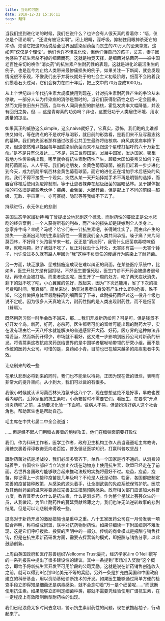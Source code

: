 ```yaml
---
title: 当无药可医
date: 2018-12-31 15:16:11
tags: 翻译
---
```

当我们提到进化论的时候，我们在说什么？也许会有人很天真的看着你：“唔，仅仅是个理论啊”，“还没有被证实啊”。闭上眼睛，深呼吸，抑制住用眼神杀死它的冲动，烦请它把这句话说给全世界因感染耐药菌而丧生的70万人的至亲挚友，这如何“仅仅是个理论”。他们也许不懂进化论，但他们懂自己的孩子，丈夫，妻子因为感染了抗生素杀不掉的细菌而死。这就是物竞天择，是细菌对杀菌药——被中国老百姓亲切的唤作“消炎药”的抗生素产生耐药性的表现，这就是进化论最活生生的例子，也是迄今为止给人类带来最惨痛损失的例子。如果关注一下新闻，就会发现情况很不乐观，不像我们出于并将长期处于的社会主义初级阶段，细菌不会陪着我们摸着石头过河，它们会努力在四十年后，把上文中的70万变成1000万。

从上个世纪四十年代抗生素大规模使用到现在，针对抗生素耐药性产生的争论从未停歇，一部分人认为传染病的消停是暂时的，当它们获得耐药性之后一定会回来。然而太阳依旧东升西落，当年令人闻风丧胆的肺结核，霍乱发病率大幅降低，并没有回归之势。但……这是青霉素的功劳吗？非也，这要归功于人类居住环境、用水质量的提高。

如果真正的威胁这么simple，这么naive就好了，它真实，恐怖，我们跑的比谁都快又如何，等在终点的不是欢呼与喝彩，就目前的形势看，是我们来不及写墓志铭的墓碑。我们的先驱者那样通过改善公共卫生最终将结核病、麻风病发病率降下来，但这依然难以挽回每年因感染耐药菌而来不及跟这个星球打招呼的六十万新生命。”是不是只有欠发达……”不是，第三世界国家，发展中国家，发达国家，哪里有地方性传染病出现，哪里就会有抗生素耐药性产生，超级大国如美帝又如何？在耐药菌面前，人人平等。我们的老朋友，金黄色葡萄球菌，被我们赶着一步步进化到今天，成为抗耐甲氧西林金黄色葡萄球菌，而它的进化正在增加手术后感染的风险。我们不得不接受一个现实，突然从某一天开始择期手术不再是明智的选择，而器官移植后使用免疫抑制剂，等于让患者裸奔在超级细菌的黑暗丛林。见于媒体报端的将依旧是那些老伙伴：疟疾、金葡菌、大肠杆菌，但是配上了不同的前缀—超级、无敌、宇宙第一、亦可赛艇、隐形等等我编不下去了。

持续进行，永无休止的悲剧

美国生态学家加勒特·哈丁曾提出公地悲剧这个概念，而耐药性的蔓延正是公地悲剧的经典案例：一个人获得所有的利益，而产生的损失却是转嫁到全人类身上。
您家养牛吗？羊呢？马呢？给它们来一针抗生素吧，长得贼壮实了。而由此产生的损失——逐渐出现的抗生素耐药性——需要我们全人类共同承担。嗓子痛？来片阿莫西林，不好用？头孢氨苄来一粒，反正是“消炎药”，我管什么细菌病毒哎唻佰唻，就吃两颗，好了我就不吃了，反正对我没什么坏处，无害即有益——无害个锤子，也许没过多久就有路人甲因为“我”这种不负责任的傻逼行为感染上了耐药菌。

另一方面，缺乏激励、惩戒措施造成现在难以纠正的局面。在某些医疗系统中，比如Bi，医生开处方是有回扣哒，不然医生要饿死哒，医生门诊不开药会被患者退号哒，再惨点会被打哒。而患者这边呢，医生开了一周的处方，吃了两天症状消失，剩下的就不吃了吧，小心翼翼的包好，放起来，因为”下次还能用，省了下次的挂号费和时间，我真棒”。简单来说，确实对患者自身没有产生什么即时危害，殊不知，它这样做把身体里最耐~~操~~药的细菌留了下来，此耐~~操~~药菌经过这一役升个级也说不定呢。因为很多人天真地认为，耐药性指的是人类出现耐药性，而不是细菌（耸肩）。

既然用药习惯一时半会改不回来，那……我们开发新药如何？可是可，但是钱景不好开发个鸟。新药，好药，必杀药，医生都尽可能的留给可能出现的耐药大亨，实在没有理由给一天八杯水就能解决的普通感冒开大药、好药。医疗界的这种做法非常妥当，然而新药开得少，市场就不看好，这又进一步影响到医药公司对新药的研发。将青蒿素这枚抗疟灵药送给世界的是中国学者屠呦呦带领的研究小组，而不是传统的医药大公司。可惜的是，良药如小青，目前也已在越来越多的疟疾患者中失效。

让悲剧来的晚一些

在承认悲剧必将到来的同时，我们也不能坐以待毙，正因为现在做的很烂，表明有非常大的提升空间。从小到大，我们可以做的有很多。

我很小时候就认识阿莫西林头孢氨苄这八个字，现在想想这绝不是好事，早教也要看内容的。丢掉家里的抗生素吧，小药箱暂时不需要它们。看医生，在要求“开点消炎药吧”之前，主动要求化验一下血吧。做病人不易，但请扮演好病人这个社会角色，帮助医生也是帮助自己。

毛主席在中共七届二中全会说道：

……但是经不起人们用糖衣裹着的炮弹攻击，他们在糖弹面前要打败仗

我们，作为科研工作者，医学工作者，政府卫生机构工作人员当谨遵毛主席教诲，用糖衣裹着谆谆教诲丢向老百姓，普及循证医学知识，打赢科普攻坚战！

跟耐药菌对抗是场战役，我们必须多管齐下，单靠一个国家是行不通的。从消费领域着手，各国农业部应当立法禁止农场在动物身上使用抗生素，欧盟已经走在了前面。若世界各国政府能够联合起来推动法规的实施将最好不过。疫苗，疫苗，疫苗，你记得上一次接种疫苗是几年级吗？不论是人还是动物、牲畜，各国都应制定完善的疫苗接种政策，从感染的源头着手，让全副武装的免疫系统保驾护航。医院及其他耐药菌的温床亦要通过完善卫生措施预防感染。政府相关部门应该加大科普力度，教育普罗大众什么是抗生素，什么是消炎药。作为整个星球上芸芸众生的一员，从我做起，为阻止耐药性的蔓延贡献绵薄之力。我们也许无法逆转故事的悲剧结尾，但是可以让悲剧来得晚一些。

提高对于新药开发的激励措施也是重中之重。八十五家医药公司在一月份发表一项联合声明，称将结成同盟，联手对抗药物耐药性。如果仔细读一下附属细则不难发现，这是它们呼吁拨款、投资的声明中的一部分。传统的商业模式是报酬与销售挂钩，但是在抗生素新药研发方面，需要去探索新的模式，即报酬与销售分家，以此鼓励创新。

上周由英国政府和医疗慈善组织Wellcome Trust委托，经济学家Jim O’Neill撰写的一系列报告中提出了很多建设性的建议。其中一条提到”市场准入奖励“这个概念，即给予将新抗生素开发至可用阶段的公司奖励。这就是说在新药销售创造收入之前，就可以得到8亿到13亿美元不等的奖励。另外一条是扩充由英国和中国政府建立的科研基金，用以资助基础诊断技术的开发。如果医生能够通过简单方便的检查手段立即得知是细菌还是病毒感染，就不会念叨着”万一是个细菌呢……“而武断使用抗生素。如果能够立即判定细菌种类，那就不需要凭经验使用广谱抗生素，在一定程度上有效限制新型耐药株的出现。

我们已经浪费太多时间去念叨，警示抗生素耐药性的问题，现在该撸起袖子，行动起来了。